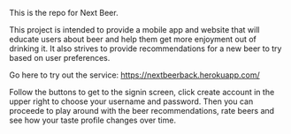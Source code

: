 This is the repo for Next Beer. 

This project is intended to provide a mobile app and website that will educate users about 
beer and help them get more enjoyment out of drinking it. It also strives to provide 
recommendations for a new beer to try based on user preferences.

Go here to try out the service:
https://nextbeerback.herokuapp.com/

Follow the buttons to get to the signin screen, click create account in the upper right to choose your username and password. Then you can proceede to play around with the beer recommendations, rate beers and see how your taste profile changes over time.

